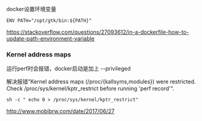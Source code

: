 

docker设置环境变量

```
ENV PATH="/opt/gtk/bin:${PATH}"
```
https://stackoverflow.com/questions/27093612/in-a-dockerfile-how-to-update-path-environment-variable




### Kernel address maps

运行perf时会报错，docker启动是加上 --privileged

解决报错"Kernel address maps (/proc/{kallsyms,modules}) were restricted. Check /proc/sys/kernel/kptr_restrict before running 'perf record'".

```
sh -c " echo 0 > /proc/sys/kernel/kptr_restrict"
```

http://www.mobibrw.com/date/2017/06/27